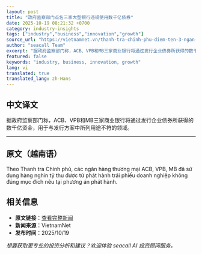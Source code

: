 ```yaml
---
layout: post
title: "政府监察部门点名三家大型银行违规使用数千亿债券"
date: 2025-10-19 08:21:32 +0700
category: industry-insights
tags: ["industry","business","innovation","growth"]
source_url: "https://vietnamnet.vn/thanh-tra-chinh-phu-diem-ten-3-ngan-hang-lon-dung-von-trai-phieu-sai-muc-dich-2454147.html"
author: "seacall Team"
excerpt: "据政府监察部门称，ACB、VPB和MB三家商业银行将通过发行企业债券所获得的数千亿资金，用于与发行方案中所列用途不符的领域。..."
featured: false
keywords: "industry, business, innovation, growth"
lang: vi
translated: true
translated_lang: zh-Hans
---
```


## 中文译文

据政府监察部门称，ACB、VPB和MB三家商业银行将通过发行企业债券所获得的数千亿资金，用于与发行方案中所列用途不符的领域。

---

## 原文（越南语）

Theo Thanh tra Chính phủ, các ngân hàng thương mại ACB, VPB, MB đã sử dụng hàng nghìn tỷ thu được từ phát hành trái phiếu doanh nghiệp không đúng mục đích nêu tại phương án phát hành.

## 相关信息

- **原文链接**：[查看完整新闻](https://vietnamnet.vn/thanh-tra-chinh-phu-diem-ten-3-ngan-hang-lon-dung-von-trai-phieu-sai-muc-dich-2454147.html)
- **新闻来源**：VietnamNet
- **发布时间**：2025/10/19

*想要获取更专业的投资分析和建议？欢迎体验 seacall AI 投资顾问服务。*